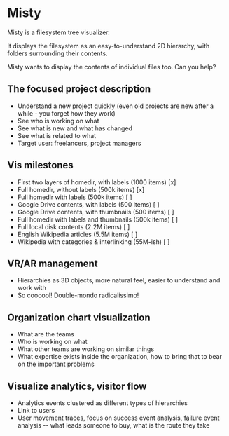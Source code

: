 # Misty

Misty is a filesystem tree visualizer.

It displays the filesystem as an easy-to-understand 2D hierarchy, with folders surrounding their contents.

Misty wants to display the contents of individual files too. Can you help?


## The focused project description

- Understand a new project quickly (even old projects are new after a while - you forget how they work)
- See who is working on what
- See what is new and what has changed
- See what is related to what
- Target user: freelancers, project managers


## Vis milestones

- First two layers of homedir, with labels (1000 items) [x]
- Full homedir, without labels (500k items) [x]
- Full homedir with labels (500k items) [ ]
- Google Drive contents, with labels (500 items) [ ]
- Google Drive contents, with thumbnails (500 items) [ ]
- Full homedir with labels and thumbnails (500k items) [ ]
- Full local disk contents (2.2M items) [ ]
- English Wikipedia articles (5.5M items) [ ]
- Wikipedia with categories & interlinking (55M-ish) [ ]


## VR/AR management

- Hierarchies as 3D objects, more natural feel, easier to understand and work with
- So coooool! Double-mondo radicalissimo!


## Organization chart visualization

- What are the teams
- Who is working on what
- What other teams are working on similar things
- What expertise exists inside the organization, how to bring that to bear on the important problems


## Visualize analytics, visitor flow

- Analytics events clustered as different types of hierarchies
- Link to users
- User movement traces, focus on success event analysis, failure event analysis -- what leads someone to buy, what is the route they take
